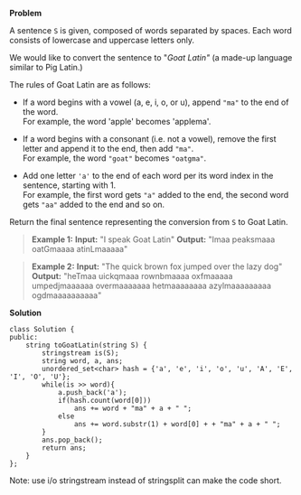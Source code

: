 **Problem**

A sentence  `S`  is given, composed of words separated by spaces. Each word consists of lowercase and uppercase letters only.

We would like to convert the sentence to "_Goat Latin"_ (a made-up language similar to Pig Latin.)

The rules of Goat Latin are as follows:

-   If a word begins with a vowel (a, e, i, o, or u), append  `"ma"` to the end of the word.  
    For example, the word 'apple' becomes 'applema'.  
    
-   If a word begins with a consonant (i.e. not a vowel), remove the first letter and append it to the end, then add  `"ma"`.  
    For example, the word  `"goat"` becomes  `"oatgma"`.  
    
-   Add one letter  `'a'` to the end of each word per its word index in the sentence, starting with 1.  
    For example, the first word gets  `"a"`  added to the end, the second word gets  `"aa"`  added to the end and so on.

Return the final sentence representing the conversion from  `S` to Goat Latin.

> **Example 1:**
**Input:** "I speak Goat Latin"
**Output:** "Imaa peaksmaaa oatGmaaaa atinLmaaaaa"

>**Example 2:**
**Input:** "The quick brown fox jumped over the lazy dog"
**Output:** "heTmaa uickqmaaa rownbmaaaa oxfmaaaaa umpedjmaaaaaa overmaaaaaaa hetmaaaaaaaa azylmaaaaaaaaa ogdmaaaaaaaaaa"

**Solution**
```
class Solution {
public:
    string toGoatLatin(string S) {
        stringstream is(S);
        string word, a, ans;
        unordered_set<char> hash = {'a', 'e', 'i', 'o', 'u', 'A', 'E', 'I', 'O', 'U'};
        while(is >> word){
            a.push_back('a');
            if(hash.count(word[0]))
                ans += word + "ma" + a + " ";
            else
                ans += word.substr(1) + word[0] + + "ma" + a + " ";
        }
        ans.pop_back();
        return ans;
    }
};
```
Note: use i/o stringstream instead of stringsplit can make the code short.
<!--stackedit_data:
eyJoaXN0b3J5IjpbLTkyODA2MTk0Nl19
-->